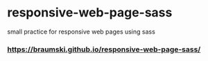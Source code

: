 # responsive-web-page-sass
small practice for responsive web pages using sass
### https://braumski.github.io/responsive-web-page-sass/
